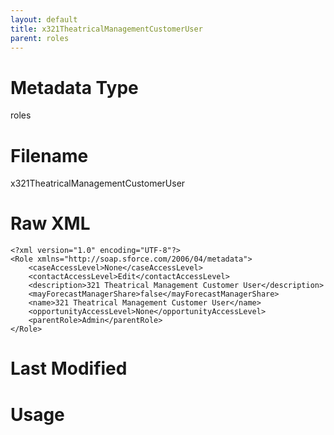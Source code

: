 ```yaml
---
layout: default
title: x321TheatricalManagementCustomerUser
parent: roles
---
```

# Metadata Type
roles


# Filename 
x321TheatricalManagementCustomerUser


# Raw XML
```
<?xml version="1.0" encoding="UTF-8"?>
<Role xmlns="http://soap.sforce.com/2006/04/metadata">
    <caseAccessLevel>None</caseAccessLevel>
    <contactAccessLevel>Edit</contactAccessLevel>
    <description>321 Theatrical Management Customer User</description>
    <mayForecastManagerShare>false</mayForecastManagerShare>
    <name>321 Theatrical Management Customer User</name>
    <opportunityAccessLevel>None</opportunityAccessLevel>
    <parentRole>Admin</parentRole>
</Role>
```


# Last Modified


# Usage
